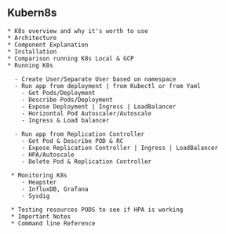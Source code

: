 
## Kubern8s


    * K8s overview and why it's worth to use
    * Architecture
    * Component Explanation
    * Installation
    * Comparison running K8s Local & GCP
    * Running K8s
    
      - Create User/Separate User based on namespace
      - Run app from deployment | from Kubectl or from Yaml
        - Get Pods/Deployment
        - Describe Pods/Deployment
        - Expose Deployment | Ingress | LoadBalancer
        - Horizontal Pod Autoscaler/Autoscale
        - Ingress & Load balancer

      - Run app from Replication Controller
        - Get Pod & Describe POD & RC
        - Expose Replication Controller | Ingress | LoadBalancer
        - HPA/Autoscale
        - Delete Pod & Replication Controller

     * Monitoring K8s 
        - Heapster
        - InfluxDB, Grafana
        - Sysdig

     * Testing resources PODS to see if HPA is working
     * Important Notes
     * Command line Reference

